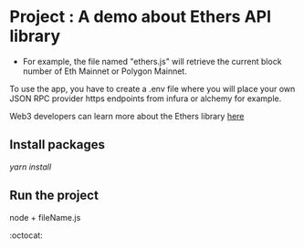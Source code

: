 
# Project : A demo about Ethers API library

- For example, the file named "ethers.js" will retrieve the current block number of Eth Mainnet or Polygon Mainnet.




To use the app, you have to create a .env file where you will place your own JSON RPC provider https endpoints from infura or alchemy for example.


Web3 developers can learn more about the Ethers library  [here](https://https://docs.ethers.io/v5/)




## Install packages


_yarn install_


## Run the project 


node + fileName.js

:octocat: 

